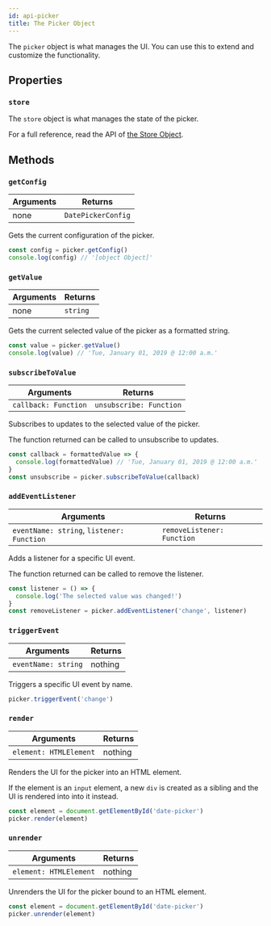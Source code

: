 ```yaml
---
id: api-picker
title: The Picker Object
---
```


The `picker` object is what manages the UI. You can use this to extend and customize the functionality.

## Properties

### `store`

The `store` object is what manages the state of the picker.

For a full reference, read the API of [the Store Object](api-store).

## Methods

### `getConfig`

| Arguments | Returns            |
| --------- | ------------------ |
| none      | `DatePickerConfig` |

Gets the current configuration of the picker.

```js
const config = picker.getConfig()
console.log(config) // '[object Object]'
```

### `getValue`

| Arguments | Returns  |
| --------- | -------- |
| none      | `string` |

Gets the current selected value of the picker as a formatted string.

```js
const value = picker.getValue()
console.log(value) // 'Tue, January 01, 2019 @ 12:00 a.m.'
```

### `subscribeToValue`

| Arguments            | Returns                 |
| -------------------- | ----------------------- |
| `callback: Function` | `unsubscribe: Function` |

Subscribes to updates to the selected value of the picker.

The function returned can be called to unsubscribe to updates.

```js
const callback = formattedValue => {
  console.log(formattedValue) // 'Tue, January 01, 2019 @ 12:00 a.m.'
}
const unsubscribe = picker.subscribeToValue(callback)
```

### `addEventListener`

| Arguments                                 | Returns                    |
| ----------------------------------------- | -------------------------- |
| `eventName: string`, `listener: Function` | `removeListener: Function` |

Adds a listener for a specific UI event.

The function returned can be called to remove the listener.

```js
const listener = () => {
  console.log('The selected value was changed!')
}
const removeListener = picker.addEventListener('change', listener)
```

### `triggerEvent`

| Arguments           | Returns |
| ------------------- | ------- |
| `eventName: string` | nothing |

Triggers a specific UI event by name.

```js
picker.triggerEvent('change')
```

### `render`

| Arguments              | Returns |
| ---------------------- | ------- |
| `element: HTMLElement` | nothing |

Renders the UI for the picker into an HTML element.

If the element is an `input` element, a new `div` is created as a sibling and the UI is rendered into into it instead.

```js
const element = document.getElementById('date-picker')
picker.render(element)
```

### `unrender`

| Arguments              | Returns |
| ---------------------- | ------- |
| `element: HTMLElement` | nothing |

Unrenders the UI for the picker bound to an HTML element.

```js
const element = document.getElementById('date-picker')
picker.unrender(element)
```
